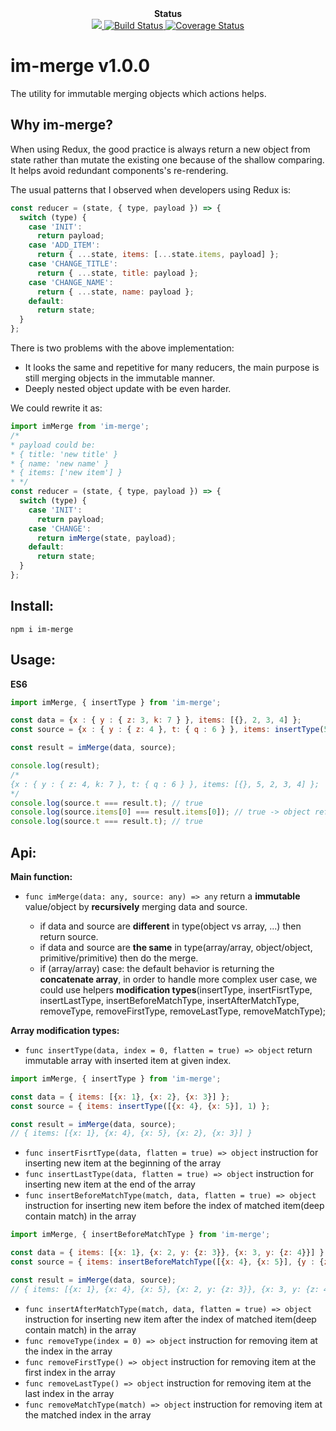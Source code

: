 <div align="center"><strong>Status</strong></div>

<div align="center">
  <a href="https://david-dm.org/sonybinhle/im-merge?type=dev" title="devDependencies status">
    <img src="https://david-dm.org/sonybinhle/im-merge/dev-status.svg"/>
  </a>
  
  <a href="https://travis-ci.org/sonybinhle/im-merge.svg?branch=master">
      <img src="https://travis-ci.org/sonybinhle/im-merge.svg?branch=master" alt="Build Status" />
    </a>
    
  <a href='https://coveralls.io/github/sonybinhle/im-merge?branch=master'>
  <img src='https://coveralls.io/repos/github/sonybinhle/im-merge/badge.svg?branch=master' alt='Coverage Status' />
  </a>

</div>

# im-merge v1.0.0

The utility for immutable merging objects which actions helps.

## Why im-merge?

When using Redux, the good practice is always return a new object from state rather than mutate the existing one because of the shallow comparing. It helps avoid redundant components's re-rendering. 

The usual patterns that I observed when developers using Redux is:

```jsx harmony
const reducer = (state, { type, payload }) => {
  switch (type) {
    case 'INIT':
      return payload;
    case 'ADD_ITEM':
      return { ...state, items: [...state.items, payload] };
    case 'CHANGE_TITLE':
      return { ...state, title: payload };
    case 'CHANGE_NAME':
      return { ...state, name: payload };
    default:
      return state;
  } 
};
```
There is two problems with the above implementation:

* It looks the same and repetitive for many reducers, the main purpose is still merging objects in the immutable manner. 
* Deeply nested object update with be even harder.

We could rewrite it as:

```jsx harmony
import imMerge from 'im-merge';
/*
* payload could be:
* { title: 'new title' }
* { name: 'new name' }
* { items: ['new item'] }
* */
const reducer = (state, { type, payload }) => {
  switch (type) {
    case 'INIT':
      return payload;
    case 'CHANGE':
      return imMerge(state, payload);
    default:
      return state;
  } 
};
```

## Install:

```shell
npm i im-merge
```

## Usage:

<strong>ES6</strong>

```jsx harmony
import imMerge, { insertType } from 'im-merge';

const data = {x : { y : { z: 3, k: 7 } }, items: [{}, 2, 3, 4] };
const source = {x : { y : { z: 4 }, t: { q : 6 } }, items: insertType(5, 1) };

const result = imMerge(data, source);

console.log(result);
/*
{x : { y : { z: 4, k: 7 }, t: { q : 6 } }, items: [{}, 5, 2, 3, 4] };
*/
console.log(source.t === result.t); // true
console.log(source.items[0] === result.items[0]); // true -> object reference kept
console.log(source.t === result.t); // true
```

## Api:

**Main function:**
* `func imMerge(data: any, source: any) => any` return a **immutable** value/object by **recursively** merging data and source.

  + if data and source are **different** in type(object vs array, ...) then return source.
  + if data and source are **the same** in type(array/array, object/object, primitive/primitive) then do the merge.
  + if (array/array) case: the default behavior is returning the **concatenate array**, in order to handle more complex user case, we could use helpers **modification types**(insertType, insertFisrtType, insertLastType, insertBeforeMatchType, insertAfterMatchType, removeType, removeFirstType, removeLastType, removeMatchType);

**Array modification types:**
* `func insertType(data, index = 0, flatten = true) => object` return immutable array with inserted item at given index.
```jsx harmony
import imMerge, { insertType } from 'im-merge';

const data = { items: [{x: 1}, {x: 2}, {x: 3}] };
const source = { items: insertType([{x: 4}, {x: 5}], 1) };

const result = imMerge(data, source);
// { items: [{x: 1}, {x: 4}, {x: 5}, {x: 2}, {x: 3}] }
```
* `func insertFisrtType(data, flatten = true) => object` instruction for inserting new item at the beginning of the array
* `func insertLastType(data, flatten = true) => object` instruction for inserting new item at the end of the array
* `func insertBeforeMatchType(match, data, flatten = true) => object` instruction for inserting new item before the index of matched item(deep contain match) in the array
```jsx harmony
import imMerge, { insertBeforeMatchType } from 'im-merge';

const data = { items: [{x: 1}, {x: 2, y: {z: 3}}, {x: 3, y: {z: 4}}] };
const source = { items: insertBeforeMatchType([{x: 4}, {x: 5}], {y : {z: 3}}) };

const result = imMerge(data, source);
// { items: [{x: 1}, {x: 4}, {x: 5}, {x: 2, y: {z: 3}}, {x: 3, y: {z: 4}}] }
```
* `func insertAfterMatchType(match, data, flatten = true) => object` instruction for inserting new item after the index of matched item(deep contain match) in the array
* `func removeType(index = 0) => object` instruction for removing item at the index in the array
* `func removeFirstType() => object` instruction for removing item at the first index in the array
* `func removeLastType() => object` instruction for removing item at the last index in the array
* `func removeMatchType(match) => object` instruction for removing item at the matched index in the array
